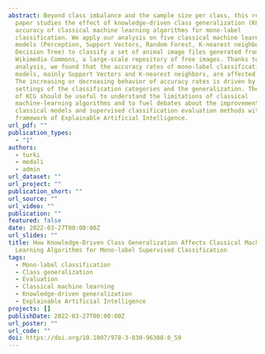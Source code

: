 ```yaml
---
abstract: Beyond class imbalance and the sample size per class, this research
  paper studies the effect of knowledge-driven class generalization (KCG) on the
  accuracy of classical machine learning algorithms for mono-label
  classification. We apply our analysis on five classical machine learning
  models (Perception, Support Vectors, Random Forest, K-nearest neighbors, and
  Decision Tree) to classify a set of animal image files generated from
  Wikimedia Commons, a large-scale repository of free images. Thanks to our
  analysis, we found that the accuracy rates of mono-label classification
  models, mainly Support Vectors and K-nearest neighbors, are affected by KCG.
  The increasing or decreasing behavior of accuracy rates is driven by the
  settings of the classification categories and the generalization. The analysis
  of KCG should be useful to understand the limitations of classical
  machine-learning algorithms and to fuel debates about the improvement of
  classical models and supervised classification evaluation methods within the
  framework of Explainable Artificial Intelligence.
url_pdf: ""
publication_types:
  - "1"
authors:
  - turki
  - medali
  - admin
url_dataset: ""
url_project: ""
publication_short: ""
url_source: ""
url_video: ""
publication: ""
featured: false
date: 2022-03-27T00:00:00Z
url_slides: ""
title: How Knowledge-Driven Class Generalization Affects Classical Machine
  Learning Algorithms for Mono-label Supervised Classification
tags:
  - Mono-label classification
  - Class generalization
  - Evaluation
  - Classical machine learning
  - Knowledge-driven generalization
  - Explainable Artificial Intelligence
projects: []
publishDate: 2022-03-27T00:00:00Z
url_poster: ""
url_code: ""
doi: https://doi.org/10.1007/978-3-030-96308-8_59
---
```

